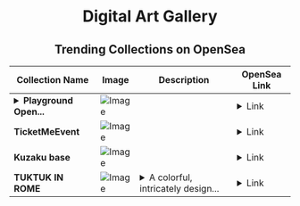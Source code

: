 <div align="center">

# Digital Art Gallery

## Trending Collections on OpenSea

| Collection Name                       | Image                                                                                     | Description                       | OpenSea Link                                                                                          |
|---------------------------------------|-------------------------------------------------------------------------------------------|-----------------------------------|--------------------------------------------------------------------------------------------------------|
| **<details><summary>Playground Open...</summary>Playground Open Ticketing Ecosystem Event 11372</details>** | ![Image](https://i.seadn.io/s/raw/files/ad4b567b5e819f5eb9dc8588aeb6896f.png?w=500&auto=format?w=200&auto=format) |  | <details><summary>Link</summary>[Playground Open Ticketing Ecosystem Event 11372](https://opensea.io/collection/playground-open-ticketing-ecosystem-event-11372)</details> |
| **TicketMeEvent** | ![Image](https://i.seadn.io/s/raw/files/edee402dd9753d562f779e2de125e330.png?w=500&auto=format?w=200&auto=format) |  | <details><summary>Link</summary>[TicketMeEvent](https://opensea.io/collection/ticketmeevent-947)</details> |
| **Kuzaku base** | ![Image](https://i.seadn.io/s/raw/files/f73c92610782dd5b318a61734fa05b81.jpg?w=500&auto=format?w=200&auto=format) |  | <details><summary>Link</summary>[Kuzaku base](https://opensea.io/collection/kuzaku-base)</details> |
| **TUKTUK IN ROME** | ![Image](https://i.seadn.io/s/raw/files/88159b97d8c696c53580bda14ad176fa.jpg?w=500&auto=format?w=200&auto=format) | <details><summary>A colorful, intricately design...</summary>A colorful, intricately designed tuk-tuk parked in front of the iconic Colosseum in Rome, blending Thai culture with the historic charm of Italy's ancient architecture.</details> | <details><summary>Link</summary>[TUKTUK IN ROME](https://opensea.io/collection/tuktuk-around)</details> |

</div>